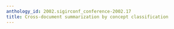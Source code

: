 ```yaml
---
anthology_id: 2002.sigirconf_conference-2002.17
title: Cross-document summarization by concept classification
---
```

